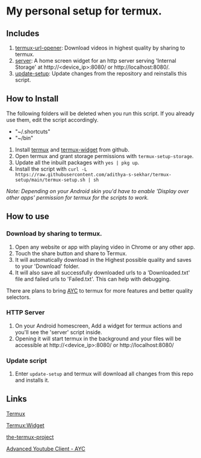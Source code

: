 # My personal setup for termux.

## Includes

1. [termux-url-opener](#download-by-sharing-to-termux): Download videos in highest quality by sharing to termux.
2. [server](#http-server): A home screen widget for an http server serving 'Internal Storage' at http://\<device_ip>:8080/ or http://localhost:8080/.
3. [update-setup](#update-script): Update changes from the repository and reinstalls this script.

## How to Install

The following folders will be deleted when you run this script. If you already use them, edit the script accordingly.

- "~/.shortcuts"
- "~/bin"

1. Install [termux](https://github.com/termux/termux-app/releases/latest) and [termux-widget](https://github.com/termux/termux-widget/releases/latest) from github.
2. Open termux and grant storage permissions with `termux-setup-storage`.
3. Update all the inbuilt packages with `yes | pkg up`.
4. Install the script with `curl -L https://raw.githubusercontent.com/adithya-s-sekhar/termux-setup/main/termux-setup.sh | sh`

*Note: Depending on your Android skin you'd have to enable 'Display over other apps' permission for termux for the scripts to work.*

## How to use

### Download by sharing to termux.
1. Open any website or app with playing video in Chrome or any other app.
2. Touch the share button and share to Termux.
3. It will automatically download in the Highest possible quality and saves to your 'Download' folder.
4. It will also save all successfully downloaded urls to a 'Downloaded.txt' file and failed urls to 'Failed.txt'. This can help with debugging.

There are plans to bring [AYC](https://github.com/adithya-s-sekhar/advanced-youtube-client-ayc) to termux for more features and better quality selectors.

### HTTP Server
1. On your Android homescreen, Add a widget for termux actions and you'll see the 'server' script inside.
2. Opening it will start termux in the background and your files will be accessible at http://\<device_ip>:8080/ or http://localhost:8080/

### Update script
1. Enter `update-setup` and termux will download all changes from this repo and installs it.

## Links

[Termux](https://github.com/termux/termux-app/)

[Termux:Widget](https://github.com/termux/termux-widget/)

[the-termux-project](https://github.com/adithya-s-sekhar/the-termux-project/)

[Advanced Youtube Client - AYC](https://github.com/adithya-s-sekhar/advanced-youtube-client-ayc/)
